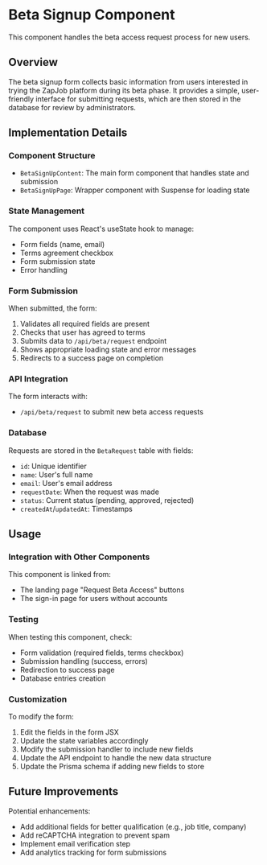 # Beta Signup Component

This component handles the beta access request process for new users.

## Overview

The beta signup form collects basic information from users interested in trying the ZapJob platform during its beta phase. It provides a simple, user-friendly interface for submitting requests, which are then stored in the database for review by administrators.

## Implementation Details

### Component Structure

- `BetaSignUpContent`: The main form component that handles state and submission
- `BetaSignUpPage`: Wrapper component with Suspense for loading state

### State Management

The component uses React's useState hook to manage:
- Form fields (name, email)
- Terms agreement checkbox
- Form submission state
- Error handling

### Form Submission

When submitted, the form:
1. Validates all required fields are present
2. Checks that user has agreed to terms
3. Submits data to `/api/beta/request` endpoint
4. Shows appropriate loading state and error messages
5. Redirects to a success page on completion

### API Integration

The form interacts with:
- `/api/beta/request` to submit new beta access requests

### Database

Requests are stored in the `BetaRequest` table with fields:
- `id`: Unique identifier
- `name`: User's full name
- `email`: User's email address
- `requestDate`: When the request was made
- `status`: Current status (pending, approved, rejected)
- `createdAt`/`updatedAt`: Timestamps

## Usage

### Integration with Other Components

This component is linked from:
- The landing page "Request Beta Access" buttons
- The sign-in page for users without accounts

### Testing

When testing this component, check:
- Form validation (required fields, terms checkbox)
- Submission handling (success, errors)
- Redirection to success page
- Database entries creation

### Customization

To modify the form:
1. Edit the fields in the form JSX
2. Update the state variables accordingly
3. Modify the submission handler to include new fields
4. Update the API endpoint to handle the new data structure
5. Update the Prisma schema if adding new fields to store

## Future Improvements

Potential enhancements:
- Add additional fields for better qualification (e.g., job title, company)
- Add reCAPTCHA integration to prevent spam
- Implement email verification step
- Add analytics tracking for form submissions